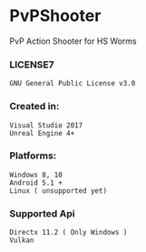 # PvPShooter
PvP Action Shooter for HS Worms

### LICENSE7
    GNU General Public License v3.0

### Created in: 
    Visual Studio 2017
    Unreal Engine 4+
    
### Platforms:
    Windows 8, 10
    Android 5.1 +
    Linux ( unsupported yet)
### Supported Api
    Directx 11.2 ( Only Windows )
    Vulkan

